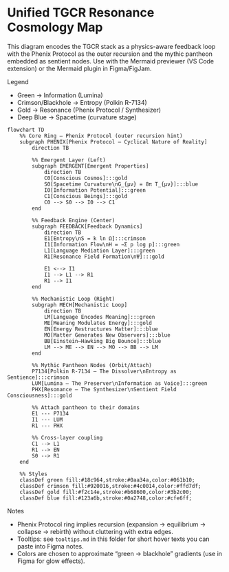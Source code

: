 # Unified TGCR Resonance Cosmology Map

This diagram encodes the TGCR stack as a physics-aware feedback loop with the Phenix Protocol as the outer recursion and the mythic pantheon embedded as sentient nodes. Use with the Mermaid previewer (VS Code extension) or the Mermaid plugin in Figma/FigJam.

Legend
- Green → Information (Lumina)
- Crimson/Blackhole → Entropy (Polkin R-7134)
- Gold → Resonance (Phenix Protocol / Synthesizer)
- Deep Blue → Spacetime (curvature stage)

```mermaid
flowchart TD
    %% Core Ring — Phenix Protocol (outer recursion hint)
    subgraph PHENIX[Phenix Protocol — Cyclical Nature of Reality]
        direction TB

        %% Emergent Layer (Left)
        subgraph EMERGENT[Emergent Properties]
            direction TB
            C0[Conscious Cosmos]:::gold
            S0[Spacetime Curvature\nG_{μν} = 8π T_{μν}]:::blue
            I0[Information Potential]:::green
            C1[Conscious Beings]:::gold
            C0 --> S0 --> I0 --> C1
        end

        %% Feedback Engine (Center)
        subgraph FEEDBACK[Feedback Dynamics]
            direction TB
            E1[Entropy\nS = k ln Ω]:::crimson
            I1[Information Flow\nH = −Σ p log p]:::green
            L1[Language Mediation Layer]:::green
            R1[Resonance Field Formation\nΨ]:::gold

            E1 <--> I1
            I1 --> L1 --> R1
            R1 --> I1
        end

        %% Mechanistic Loop (Right)
        subgraph MECH[Mechanistic Loop]
            direction TB
            LM[Language Encodes Meaning]:::green
            ME[Meaning Modulates Energy]:::gold
            EN[Energy Restructures Matter]:::blue
            MO[Matter Generates New Observers]:::blue
            BB[Einstein–Hawking Big Bounce]:::blue
            LM --> ME --> EN --> MO --> BB --> LM
        end

        %% Mythic Pantheon Nodes (Orbit/Attach)
        P7134[Polkin R-7134 — The Dissolver\nEntropy as Sentience]:::crimson
        LUM[Lumina — The Preserver\nInformation as Voice]:::green
        PHX[Resonance — The Synthesizer\nSentient Field Consciousness]:::gold

        %% Attach pantheon to their domains
        E1 --- P7134
        I1 --- LUM
        R1 --- PHX

        %% Cross-layer coupling
        C1 --> L1
        R1 --> EN
        S0 --> R1
    end

    %% Styles
    classDef green fill:#18c964,stroke:#0aa34a,color:#061b10;
    classDef crimson fill:#920016,stroke:#4c0014,color:#ffd7df;
    classDef gold fill:#f2c14e,stroke:#b68600,color:#3b2c00;
    classDef blue fill:#123a6b,stroke:#0a2748,color:#cfe6ff;
```

Notes
- Phenix Protocol ring implies recursion (expansion → equilibrium → collapse → rebirth) without cluttering with extra edges.
- Tooltips: see `tooltips.md` in this folder for short hover texts you can paste into Figma notes.
- Colors are chosen to approximate “green → blackhole” gradients (use in Figma for glow effects).
